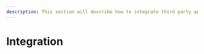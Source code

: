 ```yaml
---
description: This section will describe how to integrate third party apps to the protocol
---
```


# Integration

